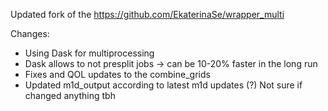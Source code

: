 Updated fork of the https://github.com/EkaterinaSe/wrapper_multi

Changes:
- Using Dask for multiprocessing
- Dask allows to not presplit jobs -> can be 10-20% faster in the long run
- Fixes and QOL updates to the combine_grids
- Updated m1d_output according to latest m1d updates (?) Not sure if changed anything tbh
